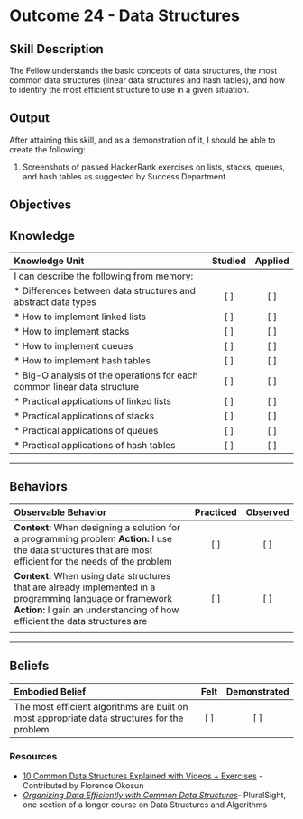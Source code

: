 
# Outcome 24 - Data Structures

**Skill Description**
----------
The Fellow understands the basic concepts of data structures, the most common data structures (linear data structures and hash tables), and  how to identify the most efficient structure to use in a given situation.


**Output**
----------
After attaining this skill, and as a demonstration of it, I should be able to create the following:

1. Screenshots of passed HackerRank exercises on lists, stacks, queues, and hash tables as suggested by Success Department



**Objectives**
----------
## **Knowledge**


| Knowledge Unit   |      Studied      | Applied |
|:-------------|:------------------:|:--------:|
| I can describe the following from memory: | | |
| * Differences between data structures and abstract data types | [ ] | [ ]  |
| * How to implement linked lists   | [ ] | [ ]  |
| * How to implement stacks      | [ ] | [ ]  |
| * How to implement queues      | [ ] | [ ]  |
| * How to implement hash tables      | [ ] | [ ]  |
| * Big-O analysis of the operations for each common linear data structure| [ ] | [ ]  |
| * Practical applications of linked lists     | [ ] | [ ]  |
| * Practical applications of stacks    | [ ] | [ ]  |
| * Practical applications of queues    | [ ] | [ ]  |
| * Practical applications of hash tables     | [ ] | [ ]  |



----------


## **Behaviors**

| Observable Behavior   |      Practiced      | Observed |
|:-------------|:------------------:|:--------:|
| **Context:** When designing a solution for a programming problem **Action:** I use the data structures that are most efficient for the needs of the problem | [ ] | [ ] |
| **Context:** When using data structures that are already implemented in a programming language or framework **Action:** I gain an understanding of how efficient the data structures are | [ ] | [ ] |
| | | |


----------


## **Beliefs**


| Embodied Belief   |      Felt      | Demonstrated |
|:-------------|:------------------:|:--------:|
| The most efficient algorithms are built on most appropriate data structures for the problem | [ ] | [ ] |


### Resources

- [10 Common Data Structures Explained with Videos + Exercises](https://medium.freecodecamp.org/10-common-data-structures-explained-with-videos-exercises-aaff6c06fb2b) - Contributed by Florence Okosun
- [_Organizing Data Efficiently with Common Data Structures_](https://app.pluralsight.com/player?course=algorithmics-introduction&author=rasmus-amossen&name=algorithmics-introduction-m3&clip=0&mode=live)- PluralSight, one section of a longer course on Data Structures and Algorithms

